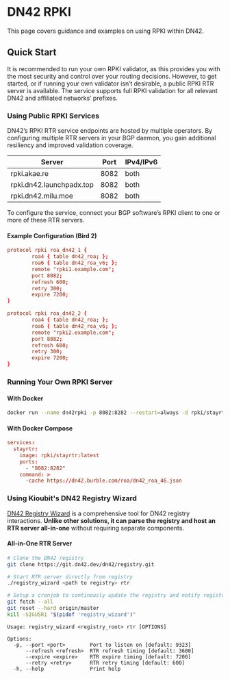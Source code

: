 # DN42 RPKI 
This page covers guidance and examples on using RPKI within DN42.

## Quick Start

It is recommended to run your own RPKI validator, as this provides you with the most security and control over your routing decisions. However, to get started, or if running your own validator isn’t desirable, a public RPKI RTR server is available. The service supports full RPKI validation for all relevant DN42 and affiliated networks’ prefixes.

### Using Public RPKI Services

DN42’s RPKI RTR service endpoints are hosted by multiple operators. By configuring multiple RTR servers in your BGP daemon, you gain additional resiliency and improved validation coverage.

| Server                   | Port | **IPv4/IPv6** |
| ------------------------ | ---- | ------------- |
| rpki.akae.re             | 8082 | both          |
| rpki.dn42.launchpadx.top | 8082 | both          |
| rpki.dn42.milu.moe       | 8082 | both          |

To configure the service, connect your BGP software’s RPKI client to one or more of these RTR servers.

#### Example Configuration (Bird 2)

```conf
protocol rpki roa_dn42_1 {
        roa4 { table dn42_roa; };
        roa6 { table dn42_roa_v6; };
        remote "rpki1.example.com";
        port 8082;
        refresh 600;
        retry 300;
        expire 7200;
}

protocol rpki roa_dn42_2 {
        roa4 { table dn42_roa; };
        roa6 { table dn42_roa_v6; };
        remote "rpki2.example.com";
        port 8082;
        refresh 600;
        retry 300;
        expire 7200;
}
```

### Running Your Own RPKI Server

#### With Docker

```bash
docker run --name dn42rpki -p 8082:8282 --restart=always -d rpki/stayrtr -verify=false -checktime=false -cache=https://dn42.burble.com/roa/dn42_roa_46.json
```

#### With Docker Compose

```conf
services:
  stayrtr:
    image: rpki/stayrtr:latest
    ports:
      - "8082:8282"
    command: >
      -cache https://dn42.burble.com/roa/dn42_roa_46.json
```

### Using Kioubit's DN42 Registry Wizard

[DN42 Registry Wizard](https://github.com/Kioubit/dn42_registry_wizard) is a comprehensive tool for DN42 registry interactions. **Unlike other solutions, it can parse the registry and host an RTR server all-in-one** without requiring separate components.

#### All-in-One RTR Server

```sh
# Clone the DN42 registry
git clone https://git.dn42.dev/dn42/registry.git

# Start RTR server directly from registry
./registry_wizard <path to registry> rtr 

# Setup a cronjob to continously update the registry and notify registry_wizard
git fetch --all
git reset --hard origin/master
kill -SIGUSR1 "$(pidof 'registry_wizard')"
```

```
Usage: registry_wizard <registry_root> rtr [OPTIONS]

Options:
  -p, --port <port>        Port to listen on [default: 9323]
      --refresh <refresh>  RTR refresh timing [default: 3600]
      --expire <expire>    RTR expire timing [default: 7200]
      --retry <retry>      RTR retry timing [default: 600]
  -h, --help               Print help
```